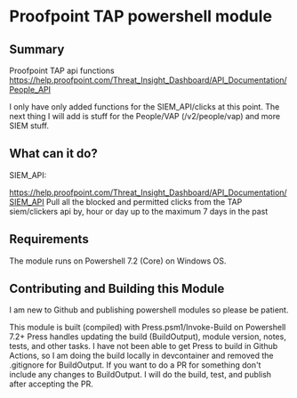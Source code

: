 # Proofpoint TAP powershell module

## Summary

Proofpoint TAP api functions
<https://help.proofpoint.com/Threat_Insight_Dashboard/API_Documentation/People_API>

I only have only added functions for the SIEM_API/clicks at this point.
The next thing I will add is stuff for the People/VAP (/v2/people/vap) and more SIEM stuff.

## What can it do?

SIEM_API:

<https://help.proofpoint.com/Threat_Insight_Dashboard/API_Documentation/SIEM_API>
Pull all the blocked and permitted clicks from the TAP siem/clickers api by, hour or day up to the maximum 7 days in the past

## Requirements

The module runs on Powershell 7.2 (Core) on Windows OS.

## Contributing and Building this Module

I am new to Github and publishing powershell modules so please be patient.

This module is built (compiled) with Press.psm1/Invoke-Build on Powershell 7.2+
Press handles updating the build (BuildOutput), module version, notes, tests, and other tasks.
I have not been able to get Press to build in Github Actions, so I am doing the build locally in devcontainer and removed the .gitignore for BuildOutput.
If you want to do a PR for something don't include any changes to BuildOutput. I will do the build, test, and publish after accepting the PR.
